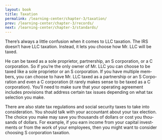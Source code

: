 ```yaml
---
layout: book
title: Taxation
permalink: /learning-center/chapter-3/taxation/
prev: /learning-center/chapter-3/records/
next: /learning-center/chapter-3/standards/
---
```


There’s always a lit­tle con­fu­sion when it comes to LLC tax­a­tion. The IRS doesn’t have LLC tax­a­tion. Instead, it lets you choose how Mr. LLC will be taxed.

He can be taxed as a sole pro­pri­etor, part­ner­ship, an S cor­po­ra­tion, or a C cor­po­ra­tion. So if you’re the only owner of Mr. LLC you can choose to be taxed like a sole pro­pri­etor or an S cor­po­ra­tion. If you have mul­ti­ple mem­bers, you can choose to have Mr. LLC taxed as a part­ner­ship or an S Cor­po­ra­tion and even a C cor­po­ra­tion (it rarely makes sense to be taxed as a C cor­po­ra­tion). You’ll need to make sure that your oper­at­ing agree­ment includes pro­vi­sions that address cer­tain tax issues depend­ing on what tax selec­tion you make.

There are also state tax reg­u­la­tions and social secu­rity taxes to take into con­sid­er­a­tion. You should talk with your accoun­tant about your tax elec­tion. The choice you make may save you thou­sands of dol­lars or cost you thou­sands of dol­lars. For exam­ple, if you earn income from your cap­i­tal invest­ments or from the work of your employ­ees, then you might want to con­sider choos­ing S cor­po­ra­tion taxation.